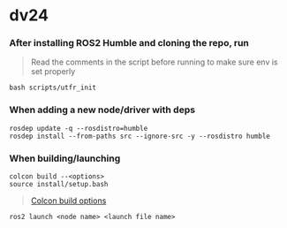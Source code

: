 # dv24

### After installing ROS2 Humble and cloning the repo, run
> Read the comments in the script before running to make sure env is set properly
```
bash scripts/utfr_init
```

### When adding a new node/driver with deps
```
rosdep update -q --rosdistro=humble
rosdep install --from-paths src --ignore-src -y --rosdistro humble
```

### When building/launching
```
colcon build --<options>
source install/setup.bash
```
> [Colcon build options](https://colcon.readthedocs.io/en/released/reference/package-selection-arguments.html)

```
ros2 launch <node name> <launch file name>
```
